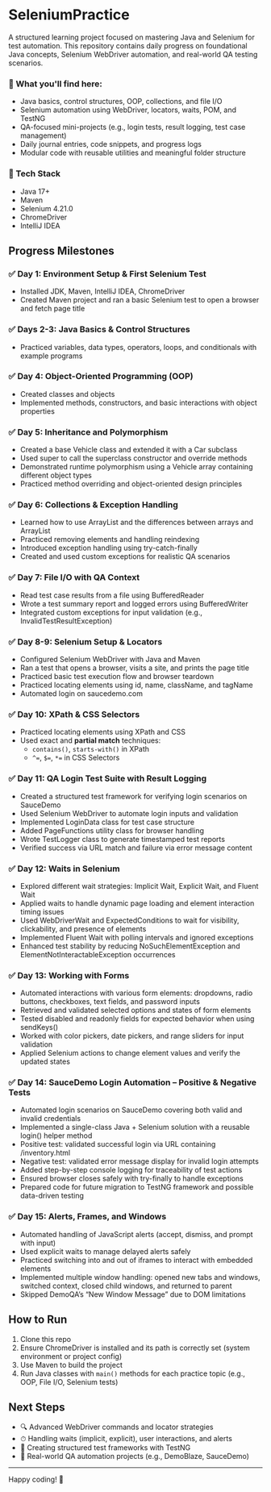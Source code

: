 # SeleniumPractice

A structured learning project focused on mastering Java and Selenium for test automation.
This repository contains daily progress on foundational Java concepts, Selenium WebDriver automation, and real-world QA testing scenarios.

### 🚀 What you'll find here:
- Java basics, control structures, OOP, collections, and file I/O
- Selenium automation using WebDriver, locators, waits, POM, and TestNG
- QA-focused mini-projects (e.g., login tests, result logging, test case management)
- Daily journal entries, code snippets, and progress logs
- Modular code with reusable utilities and meaningful folder structure

### 🔗 Tech Stack
- Java 17+
- Maven
- Selenium 4.21.0
- ChromeDriver
- IntelliJ IDEA

## Progress Milestones

### ✅ Day 1: Environment Setup & First Selenium Test
- Installed JDK, Maven, IntelliJ IDEA, ChromeDriver
- Created Maven project and ran a basic Selenium test to open a browser and fetch page title

### ✅ Days 2-3: Java Basics & Control Structures
- Practiced variables, data types, operators, loops, and conditionals with example programs

### ✅ Day 4: Object-Oriented Programming (OOP)
- Created classes and objects
- Implemented methods, constructors, and basic interactions with object properties

### ✅ Day 5: Inheritance and Polymorphism
- Created a base Vehicle class and extended it with a Car subclass
- Used super to call the superclass constructor and override methods
- Demonstrated runtime polymorphism using a Vehicle array containing different object types
- Practiced method overriding and object-oriented design principles

### ✅ Day 6: Collections & Exception Handling
- Learned how to use ArrayList and the differences between arrays and ArrayList
- Practiced removing elements and handling reindexing
- Introduced exception handling using try-catch-finally
- Created and used custom exceptions for realistic QA scenarios

### ✅ Day 7: File I/O with QA Context
- Read test case results from a file using BufferedReader
- Wrote a test summary report and logged errors using BufferedWriter
- Integrated custom exceptions for input validation (e.g., InvalidTestResultException)

### ✅ Day 8-9: Selenium Setup & Locators
- Configured Selenium WebDriver with Java and Maven
- Ran a test that opens a browser, visits a site, and prints the page title
- Practiced basic test execution flow and browser teardown
- Practiced locating elements using id, name, className, and tagName 
- Automated login on saucedemo.com

### ✅ Day 10: XPath & CSS Selectors

- Practiced locating elements using XPath and CSS
- Used exact and **partial match** techniques:
    - `contains()`, `starts-with()` in XPath
    - `^=`, `$=`, `*=` in CSS Selectors

### ✅ Day 11: QA Login Test Suite with Result Logging
- Created a structured test framework for verifying login scenarios on SauceDemo
- Used Selenium WebDriver to automate login inputs and validation
- Implemented LoginData class for test case structure
- Added PageFunctions utility class for browser handling
- Wrote TestLogger class to generate timestamped test reports
- Verified success via URL match and failure via error message content

### ✅ Day 12: Waits in Selenium
- Explored different wait strategies: Implicit Wait, Explicit Wait, and Fluent Wait
- Applied waits to handle dynamic page loading and element interaction timing issues
- Used WebDriverWait and ExpectedConditions to wait for visibility, clickability, and presence of elements
- Implemented Fluent Wait with polling intervals and ignored exceptions
- Enhanced test stability by reducing NoSuchElementException and ElementNotInteractableException occurrences

### ✅ Day 13: Working with Forms
- Automated interactions with various form elements: dropdowns, radio buttons, checkboxes, text fields, and password inputs
- Retrieved and validated selected options and states of form elements
- Tested disabled and readonly fields for expected behavior when using sendKeys()
- Worked with color pickers, date pickers, and range sliders for input validation
- Applied Selenium actions to change element values and verify the updated states

### ✅ Day 14: SauceDemo Login Automation – Positive & Negative Tests
- Automated login scenarios on SauceDemo covering both valid and invalid credentials
- Implemented a single-class Java + Selenium solution with a reusable login() helper method
- Positive test: validated successful login via URL containing /inventory.html
- Negative test: validated error message display for invalid login attempts
- Added step-by-step console logging for traceability of test actions
- Ensured browser closes safely with try-finally to handle exceptions
- Prepared code for future migration to TestNG framework and possible data-driven testing

### ✅ Day 15: Alerts, Frames, and Windows
- Automated handling of JavaScript alerts (accept, dismiss, and prompt with input)
- Used explicit waits to manage delayed alerts safely
- Practiced switching into and out of iframes to interact with embedded elements
- Implemented multiple window handling: opened new tabs and windows, switched context, closed child windows, and returned to parent
- Skipped DemoQA’s “New Window Message” due to DOM limitations

## How to Run

1. Clone this repo
2. Ensure ChromeDriver is installed and its path is correctly set (system environment or project config)
3. Use Maven to build the project
4. Run Java classes with `main()` methods for each practice topic (e.g., OOP, File I/O, Selenium tests)


## Next Steps
- 🔍 Advanced WebDriver commands and locator strategies
- ⏱ Handling waits (implicit, explicit), user interactions, and alerts
- 🧪 Creating structured test frameworks with TestNG
- 🚧 Real-world QA automation projects (e.g., DemoBlaze, SauceDemo)

---

Happy coding! 🚀
